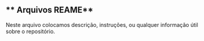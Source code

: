 ## ** Arquivos REAME**
Neste arquivo colocamos descrição, instruções, ou qualquer informação útil sobre o repositório.
